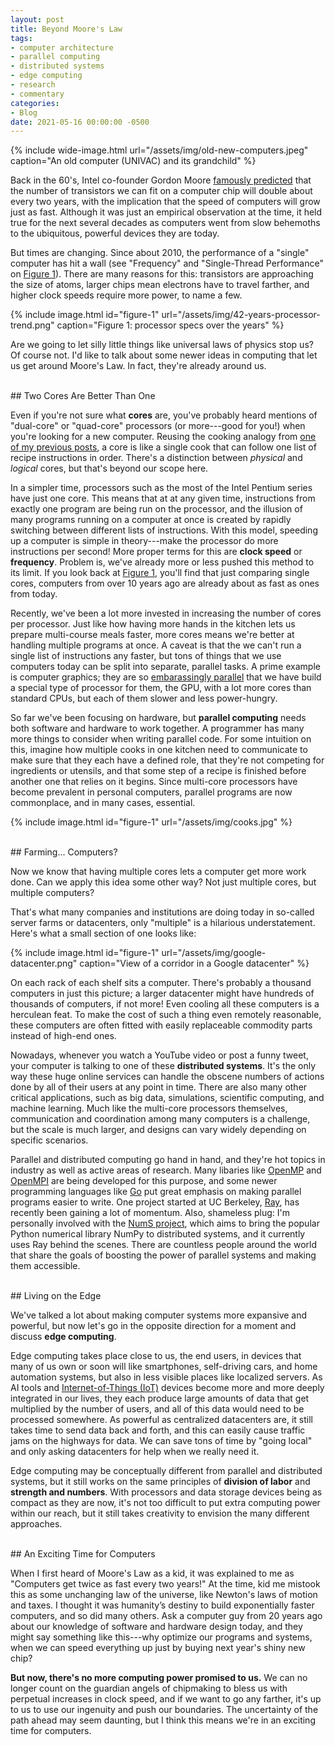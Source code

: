 ```yaml
---
layout: post
title: Beyond Moore's Law
tags:
- computer architecture
- parallel computing
- distributed systems
- edge computing
- research
- commentary
categories:
- Blog
date: 2021-05-16 00:00:00 -0500
---
```


{% include wide-image.html url="/assets/img/old-new-computers.jpeg" caption="An old computer (UNIVAC) and its grandchild" %}


Back in the 60's, Intel co-founder Gordon Moore [famously predicted](https://en.wikipedia.org/wiki/Moore%27s_law) that the number of transistors we can fit on a computer chip will double about every two years, with the implication that the speed of computers will grow just as fast. Although it was just an empirical observation at the time, it held true for the next several decades as computers went from slow behemoths to the ubiquitous, powerful devices they are today.

But times are changing. Since about 2010, the performance of a "single" computer has hit a wall (see "Frequency" and "Single-Thread Performance" on <a href="#figure-1">Figure 1</a>). There are many reasons for this: transistors are approaching the size of atoms, larger chips mean electrons have to travel farther, and higher clock speeds require more power, to name a few. 

{% include image.html id="figure-1" url="/assets/img/42-years-processor-trend.png" caption="Figure 1: processor specs over the years" %}

Are we going to let silly little things like universal laws of physics stop us? Of course not. I'd like to talk about some newer ideas in computing that let us get around Moore's Law. In fact, they're already around us.


<br>
## Two Cores Are Better Than One

Even if you're not sure what **cores** are, you've probably heard mentions of "dual-core" or "quad-core" processors (or more---good for you!) when you're looking for a new computer. Reusing the cooking analogy from [one of my previous posts](/blog/2020/09/27/computers-humans.html), a core is like a single cook that can follow one list of recipe instructions in order. There's a distinction between *physical* and *logical* cores, but that's beyond our scope here.

In a simpler time, processors such as the most of the Intel Pentium series have just one core. This means that at at any given time, instructions from exactly one program are being run on the processor, and the illusion of many programs running on a computer at once is created by rapidly switching between different lists of instructions. With this model, speeding up a computer is simple in theory---make the processor do more instructions per second! More proper terms for this are **clock speed** or **frequency**. Problem is, we've already more or less pushed this method to its limit. If you look back at <a href="#figure-1">Figure 1</a>, you'll find that just comparing single cores, computers from over 10 years ago are already about as fast as ones from today.

Recently, we've been a lot more invested in increasing the number of cores per processor. Just like how having more hands in the kitchen lets us prepare multi-course meals faster, more cores means we're better at handling multiple programs at once. A caveat is that the we can't run a single list of instructions any faster, but tons of things that we use computers today can be split into separate, parallel tasks. A prime example is computer graphics; they are so [embarassingly parallel](https://en.wikipedia.org/wiki/Embarrassingly_parallel) that we have build a special type of processor for them, the GPU, with a lot more cores than standard CPUs, but each of them slower and less power-hungry.

So far we've been focusing on hardware, but **parallel computing** needs both software and hardware to work together. A programmer has many more things to consider when writing parallel code. For some intuition on this, imagine how multiple cooks in one kitchen need to communicate to make sure that they each have a defined role, that they're not competing for ingredients or utensils, and that some step of a recipe is finished before another one that relies on it begins. Since multi-core processors have become prevalent in personal computers, parallel programs are now commonplace, and in many cases, essential.

{% include image.html id="figure-1" url="/assets/img/cooks.jpg" %}


<br>
## Farming... Computers?

Now we know that having multiple cores lets a computer get more work done. Can we apply this idea some other way? Not just multiple cores, but multiple computers?

That's what many companies and institutions are doing today in so-called server farms or datacenters, only "multiple" is a hilarious understatement. Here's what a small section of one looks like:

{% include image.html id="figure-1" url="/assets/img/google-datacenter.png" caption="View of a corridor in a Google datacenter" %}

On each rack of each shelf sits a computer. There's probably a thousand computers in just this picture; a larger datacenter might have hundreds of thousands of computers, if not more! Even cooling all these computers is a herculean feat. To make the cost of such a thing even remotely reasonable, these computers are often fitted with easily replaceable commodity parts instead of high-end ones.

Nowadays, whenever you watch a YouTube video or post a funny tweet, your computer is talking to one of these **distributed systems**. It's the only way these huge online services can handle the obscene numbers of actions done by all of their users at any point in time. There are also many other critical applications, such as big data, simulations, scientific computing, and machine learning. Much like the multi-core processors themselves, communication and coordination among many computers is a challenge, but the scale is much larger, and designs can vary widely depending on specific scenarios.

Parallel and distributed computing go hand in hand, and they're hot topics in industry as well as active areas of research. Many libaries like [OpenMP](https://www.openmp.org/) and [OpenMPI](https://www.open-mpi.org/) are being developed for this purpose, and some newer programming languages like [Go](https://golang.org/) put great emphasis on making parallel programs easier to write. One project started at UC Berkeley, [Ray](https://ray.io/), has recently been gaining a lot of momentum. Also, shameless plug: I'm personally involved with the [NumS project](https://github.com/nums-project/nums), which aims to bring the popular Python numerical library NumPy to distributed systems, and it currently uses Ray behind the scenes. There are countless people around the world that share the goals of boosting the power of parallel systems and making them accessible.


<br>
## Living on the Edge

We've talked a lot about making computer systems more expansive and powerful, but now let's go in the opposite direction for a moment and discuss **edge computing**.

Edge computing takes place close to us, the end users, in devices that many of us own or soon will like smartphones, self-driving cars, and home automation systems, but also in less visible places like localized servers. As AI tools and [Internet-of-Things (IoT)](https://en.wikipedia.org/wiki/Internet_of_things) devices become more and more deeply integrated in our lives, they each produce large amounts of data that get multiplied by the number of users, and all of this data would need to be processed somewhere. As powerful as centralized datacenters are, it still takes time to send data back and forth, and this can easily cause traffic jams on the highways for data. We can save tons of time by "going local" and only asking datacenters for help when we really need it.

Edge computing may be conceptually different from parallel and distributed systems, but it still works on the same principles of **division of labor** and **strength and numbers**. With processors and data storage devices being as compact as they are now, it's not too difficult to put extra computing power within our reach, but it still takes creativity to envision the many different approaches.


<br>
## An Exciting Time for Computers

When I first heard of Moore's Law as a kid, it was explained to me as "Computers get twice as fast every two years!" At the time, kid me mistook this as some unchanging law of the universe, like Newton's laws of motion and taxes. I thought it was humanity’s destiny to build exponentially faster computers, and so did many others. Ask a computer guy from 20 years ago about our knowledge of software and hardware design today, and they might say something like this---why optimize our programs and systems, when we can speed everything up just by buying next year's shiny new chip?

**But now, there's no more computing power promised to us.** We can no longer count on the guardian angels of chipmaking to bless us with perpetual increases in clock speed, and if we want to go any farther, it's up to us to use our ingenuity and push our boundaries. The uncertainty of the path ahead may seem daunting, but I think this means we're in an exciting time for computers.
